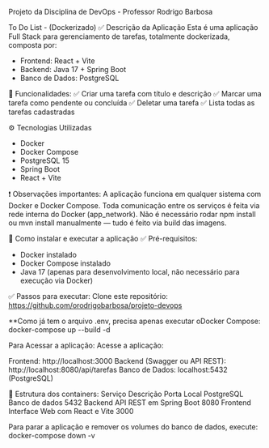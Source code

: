 Projeto da Disciplina de DevOps - Professor Rodrigo Barbosa


To Do List - (Dockerizado)
✅ Descrição da Aplicação
Esta é uma aplicação Full Stack para gerenciamento de tarefas, totalmente dockerizada, composta por:

- Frontend: React + Vite
- Backend: Java 17 + Spring Boot
- Banco de Dados: PostgreSQL

🎯 Funcionalidades:
✅ Criar uma tarefa com título e descrição
✅ Marcar uma tarefa como pendente ou concluída
✅ Deletar uma tarefa
✅ Lista todas as tarefas cadastradas

⚙️ Tecnologias Utilizadas
- Docker
- Docker Compose
- PostgreSQL 15
- Spring Boot
- React + Vite

❗ Observações importantes:
A aplicação funciona em qualquer sistema com Docker e Docker Compose.
Toda comunicação entre os serviços é feita via rede interna do Docker (app_network).
Não é necessário rodar npm install ou mvn install manualmente — tudo é feito via build das imagens.

🚀 Como instalar e executar a aplicação
✅ Pré-requisitos:
-  Docker instalado
- Docker Compose instalado
- Java 17 (apenas para desenvolvimento local, não necessário para execução via Docker)
  
 ✅ Passos para executar:
Clone este repositório: https://github.com/orodrigobarbosa/projeto-devops

**Como já tem o arquivo .env,  precisa apenas executar oDocker Compose:
docker-compose up --build -d

Para Acessar a aplicação:
Acesse a aplicação:

Frontend: http://localhost:3000
Backend (Swagger ou API REST): http://localhost:8080/api/tarefas
Banco de Dados: localhost:5432 (PostgreSQL)

📝 Estrutura dos containers:
Serviço	      Descrição	                              Porta Local
PostgreSQL	 Banco de dados	                             5432
Backend	    API REST em Spring Boot  	                   8080
Frontend	  Interface Web com React e Vite	             3000

Para parar a aplicação e remover os volumes do banco de dados, execute:
docker-compose down -v

